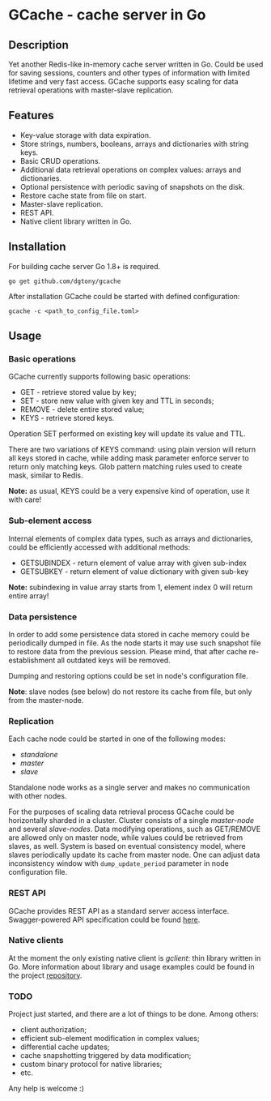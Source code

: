 # GCache - cache server in Go

## Description
Yet another Redis-like in-memory cache server written in Go.
Could be used for saving sessions, counters and other types of information with limited lifetime and very fast access. GCache supports easy scaling for data retrieval operations with master-slave replication.


## Features

* Key-value storage with data expiration.
* Store strings, numbers, booleans, arrays and dictionaries with string keys.
* Basic CRUD operations.
* Additional data retrieval operations on complex values: arrays and dictionaries.
* Optional persistence with periodic saving of snapshots on the disk.
* Restore cache state from file on start.
* Master-slave replication.
* REST API.
* Native client library written in Go.


## Installation

For building cache server Go 1.8+ is required.

```
go get github.com/dgtony/gcache
```

After installation GCache could be started with defined configuration:

```
gcache -c <path_to_config_file.toml>
```


## Usage

### Basic operations
GCache currently supports following basic operations:

* GET - retrieve stored value by key;
* SET - store new value with given key and TTL in seconds;
* REMOVE - delete entire stored value;
* KEYS - retrieve stored keys.

Operation SET performed on existing key will update its value and TTL.

There are two variations of KEYS command: using plain version will return all keys stored in cache, while adding mask parameter enforce server to return only matching keys. Glob pattern matching rules used to create mask, similar to Redis.

**Note:** as usual, KEYS could be a very expensive kind of operation, use it with care!


### Sub-element access

Internal elements of complex data types, such as arrays and dictionaries, could be efficiently accessed with additional methods:

* GETSUBINDEX - return element of value array with given sub-index
* GETSUBKEY - return element of value dictionary with given sub-key


**Note:** subindexing in value array starts from 1, element index 0 will return entire array!


### Data persistence

In order to add some persistence data stored in cache memory could be periodically dumped in file. As the node starts it may use such snapshot file to restore data from the previous session. Please mind, that after cache re-establishment all outdated keys will be removed.

Dumping and restoring options could be set in node's configuration file.

**Note**: slave nodes (see below) do not restore its cache from file, but only from the master-node.


### Replication

Each cache node could be started in one of the following modes:

* *standalone*
* *master*
* *slave*

Standalone node works as a single server and makes no communication with other nodes.

For the purposes of scaling data retrieval process GCache could be horizontally sharded in a cluster. Cluster consists of a single *master-node* and several *slave-nodes*. Data modifying operations, such as GET/REMOVE are allowed only on master node, while values could be retrieved from slaves, as well. System is based on eventual consistency model, where slaves periodically update its cache from master node.
One can adjust data inconsistency window with `dump_update_period` parameter in node configuration file.


### REST API

GCache provides REST API as a standard server access interface. Swagger-powered API specification could be found [here](docs/rest_api.html).


### Native clients

At the moment the only existing native client is *gclient*: thin library written in Go. More information about library and usage examples could be found in the project [repository](https://github.com/dgtony/gclient).


### TODO

Project just started, and there are a lot of things to be done. Among others:

 * client authorization;
 * efficient sub-element modification in complex values;
 * differential cache updates;
 * cache snapshotting triggered by data modification;
 * custom binary protocol for native libraries;
 * etc.

Any help is welcome :)
